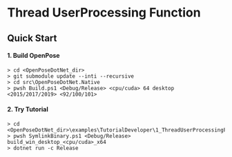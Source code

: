 # Thread UserProcessing Function

## Quick Start

#### 1. Build OpenPose

````dos
> cd <OpenPoseDotNet_dir>
> git submodule update --inti --recursive
> cd src\OpenPoseDotNet.Native
> pwsh Build.ps1 <Debug/Release> <cpu/cuda> 64 desktop <2015/2017/2019> <92/100/101>
````

#### 2. Try Tutorial

````dos
> cd <OpenPoseDotNet_dir>\examples\TutorialDeveloper\1_ThreadUserProcessingFunction
> pwsh SymlinkBinary.ps1 <Debug/Release> build_win_desktop_<cpu/cuda>_x64
> dotnet run -c Release
````